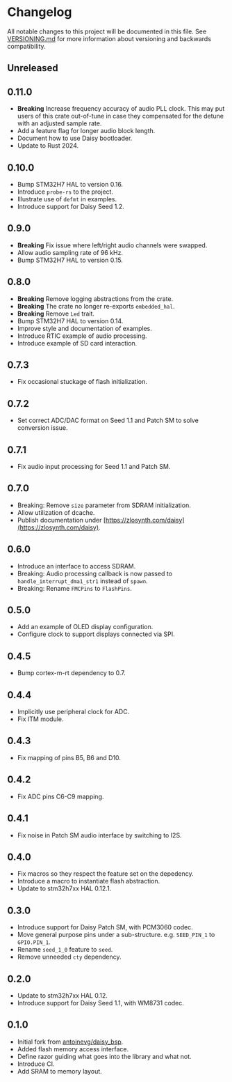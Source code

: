 # Changelog

All notable changes to this project will be documented in this file. See
[VERSIONING.md](VERSIONING.md) for more information about versioning and
backwards compatibility.

## Unreleased

## 0.11.0

* **Breaking** Increase frequency accuracy of audio PLL clock. This may
  put users of this crate out-of-tune in case they compensated for the
  detune with an adjusted sample rate.
* Add a feature flag for longer audio block length.
* Document how to use Daisy bootloader.
* Update to Rust 2024.

## 0.10.0

* Bump STM32H7 HAL to version 0.16.
* Introduce `probe-rs` to the project.
* Illustrate use of `defmt` in examples.
* Introduce support for Daisy Seed 1.2.

## 0.9.0

* **Breaking** Fix issue where left/right audio channels were swapped.
* Allow audio sampling rate of 96 kHz.
* Bump STM32H7 HAL to version 0.15.

## 0.8.0

* **Breaking** Remove logging abstractions from the crate.
* **Breaking** The crate no longer re-exports `embedded_hal`.
* **Breaking** Remove `Led` trait.
* Bump STM32H7 HAL to version 0.14.
* Improve style and documentation of examples.
* Introduce RTIC example of audio processing.
* Introduce example of SD card interaction.

## 0.7.3

* Fix occasional stuckage of flash initialization.

## 0.7.2

* Set correct ADC/DAC format on Seed 1.1 and Patch SM to solve conversion issue.

## 0.7.1

* Fix audio input processing for Seed 1.1 and Patch SM.

## 0.7.0

* Breaking: Remove `size` parameter from SDRAM initialization.
* Allow utilization of dcache.
* Publish documentation under [https://zlosynth.com/daisy](https://zlosynth.com/daisy).

## 0.6.0

* Introduce an interface to access SDRAM.
* Breaking: Audio processing callback is now passed to
  `handle_interrupt_dma1_str1` instead of `spawn`.
* Breaking: Rename `FMCPins` to `FlashPins`.

## 0.5.0

* Add an example of OLED display configuration.
* Configure clock to support displays connected via SPI.

## 0.4.5

* Bump cortex-m-rt dependency to 0.7.

## 0.4.4

* Implicitly use peripheral clock for ADC.
* Fix ITM module.

## 0.4.3

* Fix mapping of pins B5, B6 and D10.

## 0.4.2

* Fix ADC pins C6-C9 mapping.

## 0.4.1

* Fix noise in Patch SM audio interface by switching to I2S.

## 0.4.0

* Fix macros so they respect the feature set on the depedency.
* Introduce a macro to instantiate flash abstraction.
* Update to stm32h7xx HAL 0.12.1.

## 0.3.0

* Introduce support for Daisy Patch SM, with PCM3060 codec.
* Move general purpose pins under a sub-structure. e.g. `SEED_PIN_1` to
  `GPIO.PIN_1`.
* Rename `seed_1_0` feature to `seed`.
* Remove unneeded `cty` dependency.

## 0.2.0

* Update to stm32h7xx HAL 0.12.
* Introduce support for Daisy Seed 1.1, with WM8731 codec.

## 0.1.0

* Initial fork from [antoinevg/daisy_bsp](https://github.com/antoinevg/daisy_bsp).
* Added flash memory access interface.
* Define razor guiding what goes into the library and what not.
* Introduce CI.
* Add SRAM to memory layout.
